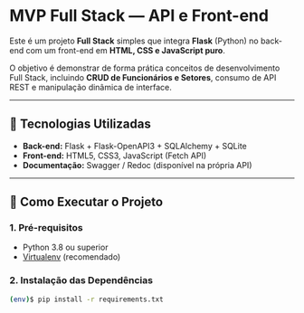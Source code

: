 # MVP Full Stack — API e Front-end

Este é um projeto **Full Stack** simples que integra **Flask** (Python) no back-end com um front-end em **HTML, CSS e JavaScript puro**.

O objetivo é demonstrar de forma prática conceitos de desenvolvimento Full Stack, incluindo **CRUD de Funcionários e Setores**, consumo de API REST e manipulação dinâmica de interface.

---

## 📂 Tecnologias Utilizadas

- **Back-end:** Flask + Flask-OpenAPI3 + SQLAlchemy + SQLite
- **Front-end:** HTML5, CSS3, JavaScript (Fetch API)
- **Documentação:** Swagger / Redoc (disponível na própria API)

---

## 🚀 Como Executar o Projeto

### 1. Pré-requisitos

- Python 3.8 ou superior
- [Virtualenv](https://virtualenv.pypa.io/en/latest/installation.html) (recomendado)

### 2. Instalação das Dependências

```bash
(env)$ pip install -r requirements.txt
